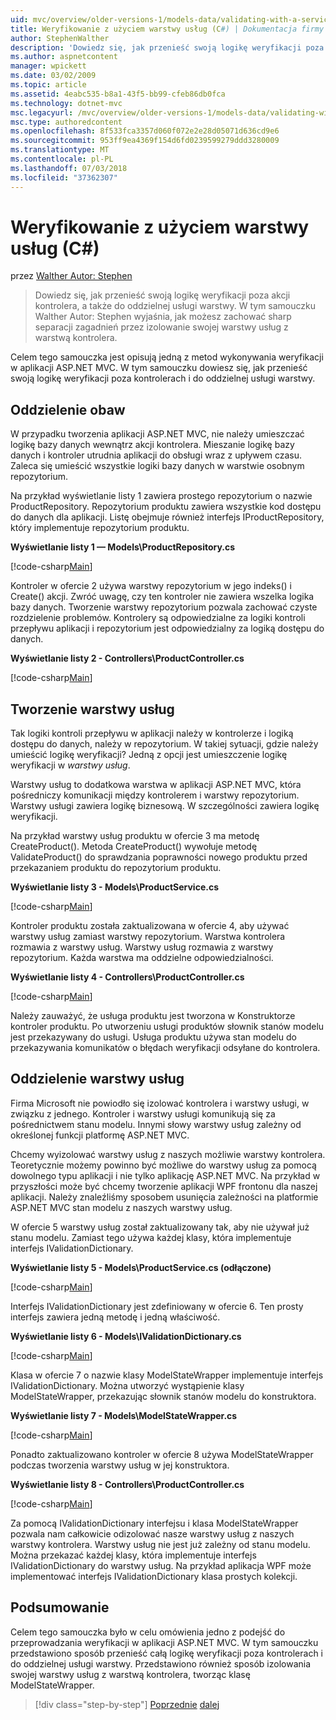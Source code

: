 ```yaml
---
uid: mvc/overview/older-versions-1/models-data/validating-with-a-service-layer-cs
title: Weryfikowanie z użyciem warstwy usług (C#) | Dokumentacja firmy Microsoft
author: StephenWalther
description: 'Dowiedz się, jak przenieść swoją logikę weryfikacji poza akcji kontrolera, a także do oddzielnej usługi warstwy. W tym samouczku wyjaśniono, Autor: Stephen Walther jak możesz...'
ms.author: aspnetcontent
manager: wpickett
ms.date: 03/02/2009
ms.topic: article
ms.assetid: 4eabc535-b8a1-43f5-bb99-cfeb86db0fca
ms.technology: dotnet-mvc
msc.legacyurl: /mvc/overview/older-versions-1/models-data/validating-with-a-service-layer-cs
msc.type: authoredcontent
ms.openlocfilehash: 8f533fca3357d060f072e2e28d05071d636cd9e6
ms.sourcegitcommit: 953ff9ea4369f154d6fd0239599279ddd3280009
ms.translationtype: MT
ms.contentlocale: pl-PL
ms.lasthandoff: 07/03/2018
ms.locfileid: "37362307"
---
```

<a name="validating-with-a-service-layer-c"></a>Weryfikowanie z użyciem warstwy usług (C#)
====================
przez [Walther Autor: Stephen](https://github.com/StephenWalther)

> Dowiedz się, jak przenieść swoją logikę weryfikacji poza akcji kontrolera, a także do oddzielnej usługi warstwy. W tym samouczku Walther Autor: Stephen wyjaśnia, jak możesz zachować sharp separacji zagadnień przez izolowanie swojej warstwy usług z warstwą kontrolera.


Celem tego samouczka jest opisują jedną z metod wykonywania weryfikacji w aplikacji ASP.NET MVC. W tym samouczku dowiesz się, jak przenieść swoją logikę weryfikacji poza kontrolerach i do oddzielnej usługi warstwy.

## <a name="separating-concerns"></a>Oddzielenie obaw

W przypadku tworzenia aplikacji ASP.NET MVC, nie należy umieszczać logikę bazy danych wewnątrz akcji kontrolera. Mieszanie logikę bazy danych i kontroler utrudnia aplikacji do obsługi wraz z upływem czasu. Zaleca się umieścić wszystkie logiki bazy danych w warstwie osobnym repozytorium.

Na przykład wyświetlanie listy 1 zawiera prostego repozytorium o nazwie ProductRepository. Repozytorium produktu zawiera wszystkie kod dostępu do danych dla aplikacji. Listę obejmuje również interfejs IProductRepository, który implementuje repozytorium produktu.

**Wyświetlanie listy 1 — Models\ProductRepository.cs**

[!code-csharp[Main](validating-with-a-service-layer-cs/samples/sample1.cs)]

Kontroler w ofercie 2 używa warstwy repozytorium w jego indeks() i Create() akcji. Zwróć uwagę, czy ten kontroler nie zawiera wszelka logika bazy danych. Tworzenie warstwy repozytorium pozwala zachować czyste rozdzielenie problemów. Kontrolery są odpowiedzialne za logiki kontroli przepływu aplikacji i repozytorium jest odpowiedzialny za logiką dostępu do danych.

**Wyświetlanie listy 2 - Controllers\ProductController.cs**

[!code-csharp[Main](validating-with-a-service-layer-cs/samples/sample2.cs)]

## <a name="creating-a-service-layer"></a>Tworzenie warstwy usług

Tak logiki kontroli przepływu w aplikacji należy w kontrolerze i logiką dostępu do danych, należy w repozytorium. W takiej sytuacji, gdzie należy umieścić logikę weryfikacji? Jedną z opcji jest umieszczenie logikę weryfikacji w *warstwy usług*.

Warstwy usług to dodatkowa warstwa w aplikacji ASP.NET MVC, która pośredniczy komunikacji między kontrolerem i warstwy repozytorium. Warstwy usługi zawiera logikę biznesową. W szczególności zawiera logikę weryfikacji.

Na przykład warstwy usług produktu w ofercie 3 ma metodę CreateProduct(). Metoda CreateProduct() wywołuje metodę ValidateProduct() do sprawdzania poprawności nowego produktu przed przekazaniem produktu do repozytorium produktu.

**Wyświetlanie listy 3 - Models\ProductService.cs**

[!code-csharp[Main](validating-with-a-service-layer-cs/samples/sample3.cs)]

Kontroler produktu została zaktualizowana w ofercie 4, aby używać warstwy usług zamiast warstwy repozytorium. Warstwa kontrolera rozmawia z warstwy usług. Warstwy usług rozmawia z warstwy repozytorium. Każda warstwa ma oddzielne odpowiedzialności.

**Wyświetlanie listy 4 - Controllers\ProductController.cs**

[!code-csharp[Main](validating-with-a-service-layer-cs/samples/sample4.cs)]

Należy zauważyć, że usługa produktu jest tworzona w Konstruktorze kontroler produktu. Po utworzeniu usługi produktów słownik stanów modelu jest przekazywany do usługi. Usługa produktu używa stan modelu do przekazywania komunikatów o błędach weryfikacji odsyłane do kontrolera.

## <a name="decoupling-the-service-layer"></a>Oddzielenie warstwy usług

Firma Microsoft nie powiodło się izolować kontrolera i warstwy usługi, w związku z jednego. Kontroler i warstwy usługi komunikują się za pośrednictwem stanu modelu. Innymi słowy warstwy usług zależny od określonej funkcji platformę ASP.NET MVC.

Chcemy wyizolować warstwy usług z naszych możliwie warstwy kontrolera. Teoretycznie możemy powinno być możliwe do warstwy usług za pomocą dowolnego typu aplikacji i nie tylko aplikację ASP.NET MVC. Na przykład w przyszłości może być chcemy tworzenie aplikacji WPF frontonu dla naszej aplikacji. Należy znaleźliśmy sposobem usunięcia zależności na platformie ASP.NET MVC stan modelu z naszych warstwy usług.

W ofercie 5 warstwy usług został zaktualizowany tak, aby nie używał już stanu modelu. Zamiast tego używa każdej klasy, która implementuje interfejs IValidationDictionary.

**Wyświetlanie listy 5 - Models\ProductService.cs (odłączone)**

[!code-csharp[Main](validating-with-a-service-layer-cs/samples/sample5.cs)]

Interfejs IValidationDictionary jest zdefiniowany w ofercie 6. Ten prosty interfejs zawiera jedną metodę i jedną właściwość.

**Wyświetlanie listy 6 - Models\IValidationDictionary.cs**

[!code-csharp[Main](validating-with-a-service-layer-cs/samples/sample6.cs)]

Klasa w ofercie 7 o nazwie klasy ModelStateWrapper implementuje interfejs IValidationDictionary. Można utworzyć wystąpienie klasy ModelStateWrapper, przekazując słownik stanów modelu do konstruktora.

**Wyświetlanie listy 7 - Models\ModelStateWrapper.cs**

[!code-csharp[Main](validating-with-a-service-layer-cs/samples/sample7.cs)]

Ponadto zaktualizowano kontroler w ofercie 8 używa ModelStateWrapper podczas tworzenia warstwy usług w jej konstruktora.

**Wyświetlanie listy 8 - Controllers\ProductController.cs**

[!code-csharp[Main](validating-with-a-service-layer-cs/samples/sample8.cs)]

Za pomocą IValidationDictionary interfejsu i klasa ModelStateWrapper pozwala nam całkowicie odizolować nasze warstwy usług z naszych warstwy kontrolera. Warstwy usług nie jest już zależny od stanu modelu. Można przekazać każdej klasy, która implementuje interfejs IValidationDictionary do warstwy usług. Na przykład aplikacja WPF może implementować interfejs IValidationDictionary klasa prostych kolekcji.

## <a name="summary"></a>Podsumowanie

Celem tego samouczka było w celu omówienia jedno z podejść do przeprowadzania weryfikacji w aplikacji ASP.NET MVC. W tym samouczku przedstawiono sposób przenieść całą logikę weryfikacji poza kontrolerach i do oddzielnej usługi warstwy. Przedstawiono również sposób izolowania swojej warstwy usług z warstwą kontrolera, tworząc klasę ModelStateWrapper.

> [!div class="step-by-step"]
> [Poprzednie](validating-with-the-idataerrorinfo-interface-cs.md)
> [dalej](validation-with-the-data-annotation-validators-cs.md)
